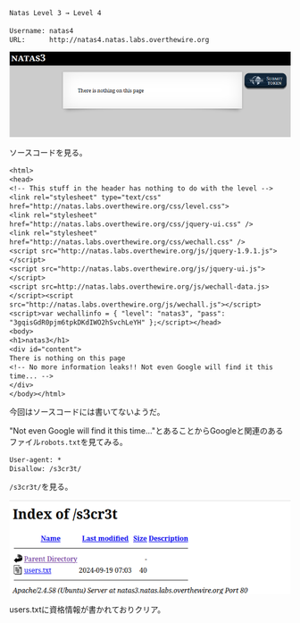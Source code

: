 ```
Natas Level 3 → Level 4

Username: natas4
URL:      http://natas4.natas.labs.overthewire.org
```

![](img/natas3-1.png)

ソースコードを見る。  
```
<html>
<head>
<!-- This stuff in the header has nothing to do with the level -->
<link rel="stylesheet" type="text/css" href="http://natas.labs.overthewire.org/css/level.css">
<link rel="stylesheet" href="http://natas.labs.overthewire.org/css/jquery-ui.css" />
<link rel="stylesheet" href="http://natas.labs.overthewire.org/css/wechall.css" />
<script src="http://natas.labs.overthewire.org/js/jquery-1.9.1.js"></script>
<script src="http://natas.labs.overthewire.org/js/jquery-ui.js"></script>
<script src=http://natas.labs.overthewire.org/js/wechall-data.js></script><script src="http://natas.labs.overthewire.org/js/wechall.js"></script>
<script>var wechallinfo = { "level": "natas3", "pass": "3gqisGdR0pjm6tpkDKdIWO2hSvchLeYH" };</script></head>
<body>
<h1>natas3</h1>
<div id="content">
There is nothing on this page
<!-- No more information leaks!! Not even Google will find it this time... -->
</div>
</body></html>
```

今回はソースコードには書いてないようだ。  

"Not even Google will find it this time..."とあることからGoogleと関連のあるファイル`robots.txt`を見てみる。  

```
User-agent: *
Disallow: /s3cr3t/
```

`/s3cr3t/`を見る。  

![](img/natas3-2.png)  


users.txtに資格情報が書かれておりクリア。  

